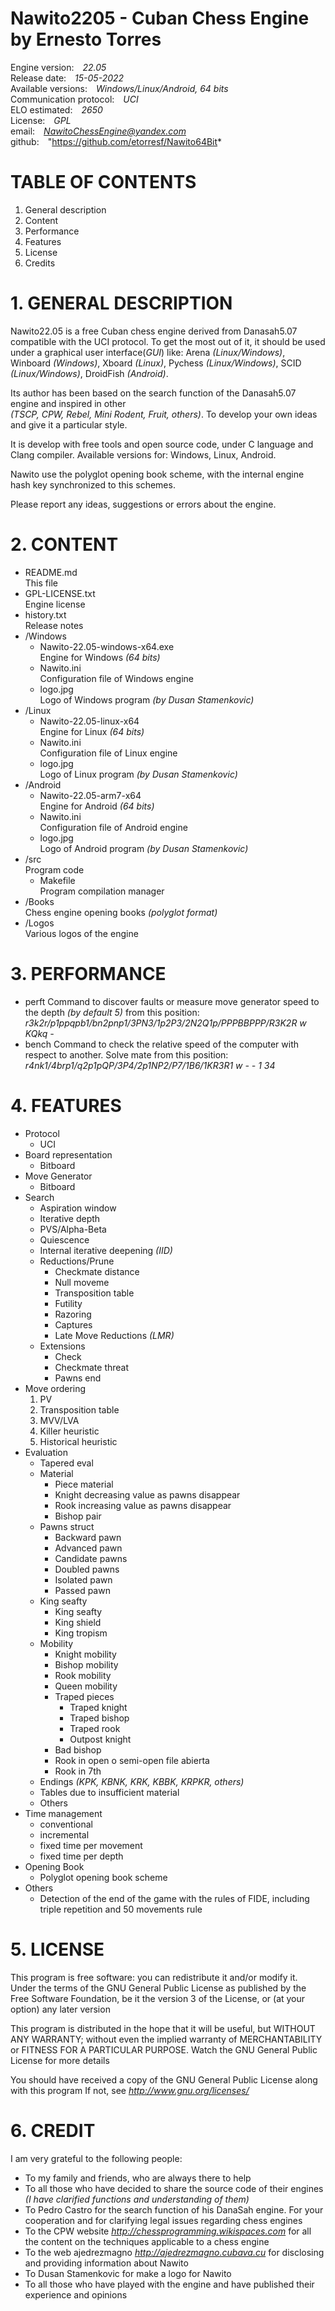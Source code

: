 # Nawito2205 - Cuban Chess Engine by Ernesto Torres

Engine version:&emsp;*22.05* \
Release date:&emsp;*15-05-2022* \
Available versions:&emsp;*Windows/Linux/Android, 64 bits* \
Communication protocol:&emsp;*UCI* \
ELO estimated:&emsp;*2650* \
License:&emsp;*GPL* \
email:&emsp;*NawitoChessEngine@yandex.com* \
github:&emsp;"https://github.com/etorresf/Nawito64Bit*


# TABLE OF CONTENTS
1. General description
2. Content
3. Performance
4. Features
5. License
6. Credits


# 1. GENERAL DESCRIPTION

Nawito22.05 is a free Cuban chess engine derived from Danasah5.07 compatible with the UCI protocol. 
To get the most out of it, it should be used under a graphical user interface(*GUI*) like: 
Arena *(Linux/Windows)*, Winboard *(Windows)*, Xboard *(Linux)*, Pychess *(Linux/Windows)*, 
SCID *(Linux/Windows)*, DroidFish *(Android)*.

Its author has been based on the search function of the Danasah5.07 engine and inspired in other  
*(TSCP, CPW, Rebel, Mini Rodent, Fruit, others)*. To develop your own ideas and give it a particular style.

It is develop with free tools and open source code, under C language and Clang compiler.
Available versions for: Windows, Linux, Android.

Nawito use the polyglot opening book scheme, with the internal engine hash key synchronized to this schemes.

Please report any ideas, suggestions or errors about the engine.


# 2. CONTENT

* README.md \
  This file
* GPL-LICENSE.txt \
  Engine license
* history.txt \
  Release notes
* /Windows
  * Nawito-22.05-windows-x64.exe \
    Engine for Windows *(64 bits)*
  * Nawito.ini \
    Configuration file of Windows engine
  * logo.jpg \
    Logo of Windows program *(by Dusan Stamenkovic)*
* /Linux
  * Nawito-22.05-linux-x64 \
    Engine for Linux *(64 bits)*
  * Nawito.ini \
    Configuration file of Linux engine
  * logo.jpg \
    Logo of Linux program *(by Dusan Stamenkovic)*
* /Android
  * Nawito-22.05-arm7-x64 \
    Engine for Android *(64 bits)*
  * Nawito.ini \
    Configuration file of Android engine
  * logo.jpg \
    Logo of Android program *(by Dusan Stamenkovic)*
* /src \
  Program code
  * Makefile \
    Program compilation manager
* /Books \
  Chess engine opening books *(polyglot format)*
* /Logos \
  Various logos of the engine

# 3. PERFORMANCE

* perft <n>
    Command to discover faults or measure move generator speed to the depth <n> *(by default 5)*
    from this position: *r3k2r/p1ppqpb1/bn2pnp1/3PN3/1p2P3/2N2Q1p/PPPBBPPP/R3K2R w KQkq -*
* bench
    Command to check the relative speed of the computer with respect to another.
    Solve mate from this position: *r4nk1/4brp1/q2p1pQP/3P4/2p1NP2/P7/1B6/1KR3R1 w - - 1 34*


# 4. FEATURES

* Protocol
  * UCI
* Board representation
  * Bitboard
* Move Generator
  * Bitboard
* Search
  * Aspiration window
  * Iterative depth
  * PVS/Alpha-Beta
  * Quiescence
  * Internal iterative deepening *(IID)*
  * Reductions/Prune
    * Checkmate distance
    * Null moveme
    * Transposition table
    * Futility
    * Razoring
    * Captures
    * Late Move Reductions *(LMR)*
  * Extensions
    * Check
    * Checkmate threat
    * Pawns end
* Move ordering
  1. PV
  2. Transposition table
  3. MVV/LVA
  4. Killer heuristic
  5. Historical heuristic
* Evaluation
  * Tapered eval
  * Material
    * Piece material
    * Knight decreasing value as pawns disappear
    * Rook increasing value as pawns disappear
    * Bishop pair
  * Pawns struct
    * Backward pawn
    * Advanced pawn
    * Candidate pawns
    * Doubled pawns
    * Isolated pawn
    * Passed pawn
  * King seafty
    * King seafty
    * King shield
    * King tropism
  * Mobility
    * Knight mobility
    * Bishop mobility
    * Rook mobility
    * Queen mobility
    * Traped pieces
      * Traped knight
      * Traped bishop
      * Traped rook
      * Outpost knight
    * Bad bishop
    * Rook in open o semi-open file abierta
    * Rook in 7th
  * Endings *(KPK, KBNK, KRK, KBBK, KRPKR, others)*
  * Tables due to insufficient material
  * Others
* Time management
  * conventional
  * incremental
  * fixed time per movement
  * fixed time per depth
* Opening Book
  * Polyglot opening book scheme
* Others
  * Detection of the end of the game with the rules of FIDE, including triple repetition and 50 movements rule


# 5. LICENSE

This program is free software: you can redistribute it and/or modify it. Under the terms of the
GNU General Public License as published by the Free Software Foundation, be it the version 3 of the 
License, or (at your option) any later version

This program is distributed in the hope that it will be useful, but WITHOUT ANY WARRANTY; without
even the implied warranty of MERCHANTABILITY or FITNESS FOR A PARTICULAR PURPOSE. Watch the
GNU General Public License for more details

You should have received a copy of the GNU General Public License along with this program
If not, see *http://www.gnu.org/licenses/*


# 6. CREDIT

I am very grateful to the following people:

* To my family and friends, who are always there to help
* To all those who have decided to share the source code of their engines *(I have clarified functions and understanding of them)*
* To Pedro Castro for the search function of his DanaSah engine. For your cooperation and for clarifying legal issues regarding chess engines
* To the CPW website *http://chessprogramming.wikispaces.com* for all the content on the techniques applicable to a chess engine
* To the web ajedrezmagno *http://ajedrezmagno.cubava.cu* for disclosing and providing information about Nawito
* To Dusan Stamenkovic for make a logo for Nawito
* To all those who have played with the engine and have published their experience and opinions


